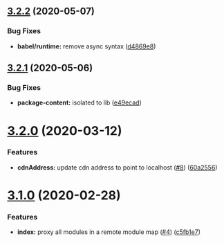 ## [3.2.2](https://github.com/americanexpress/one-app-dev-cdn/compare/v3.2.1...v3.2.2) (2020-05-07)


### Bug Fixes

* **babel/runtime:** remove async syntax ([d4869e8](https://github.com/americanexpress/one-app-dev-cdn/commit/d4869e8ef276d83dd002d1332cb9e63feb6e8839))

## [3.2.1](https://github.com/americanexpress/one-app-dev-cdn/compare/v3.2.0...v3.2.1) (2020-05-06)


### Bug Fixes

* **package-content:** isolated to lib ([e49ecad](https://github.com/americanexpress/one-app-dev-cdn/commit/e49ecad3c8bf982e3ffc151c0e4ba0524f58b636))

# [3.2.0](https://github.com/americanexpress/one-app-dev-cdn/compare/v3.1.0...v3.2.0) (2020-03-12)


### Features

* **cdnAddress:** update cdn address to point to localhost ([#8](https://github.com/americanexpress/one-app-dev-cdn/issues/8)) ([60a2556](https://github.com/americanexpress/one-app-dev-cdn/commit/60a25561edb2b5618249bc6ad218710c37068fcb))

# [3.1.0](https://github.com/americanexpress/one-app-dev-cdn/compare/v3.0.0...v3.1.0) (2020-02-28)


### Features

* **index:** proxy all modules in a remote module map ([#4](https://github.com/americanexpress/one-app-dev-cdn/issues/4)) ([c5fb1e7](https://github.com/americanexpress/one-app-dev-cdn/commit/c5fb1e733b8ec4d0bc3e57c74014dc64d8fe4f08))
